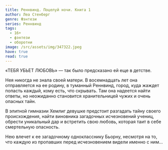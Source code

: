 ```yaml
---
title: Реннвинд. Поцелуй ночи. Книга 1
author: Леа Стенберг
genre: Фэнтези
series: Реннвинд
tags:
  - 16+
  - фэнтези
  - оборотни
image: /src/assets/img/347322.jpeg
have: true
read: true
---
```

«ТЕБЯ УБЬЕТ ЛЮБОВЬ» — так было предсказано ей еще в детстве.

Нея никогда не знала своей матери. В восемнадцать лет она отправляется на ее родину, в туманный Реннвинд, город, куда жаждет попасть каждый, кому есть, что скрывать. Там она надеется найти ответы, но неожиданно становится хранительницей чужих и очень опасных тайн.

В элитной гимназии Хемлиг девушке предстоит разгадать тайну своего происхождения, найти виновника загадочных исчезновений учениц, обрести уникальный дар и встретить свою любовь, которая таит в себе смертельную опасность.

Нею влечет к ее загадочному однокласснику Бьорну, несмотря на то, что каждую из пропавших перед исчезновением видели именно с ним…
